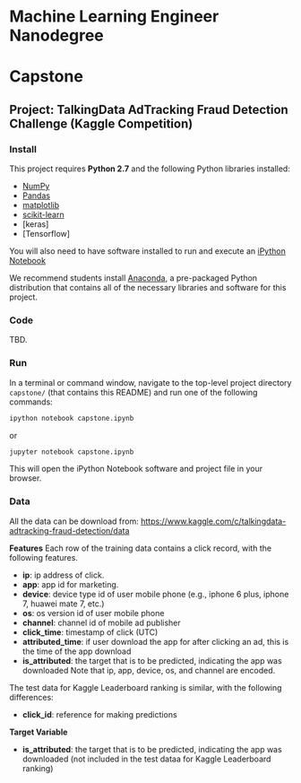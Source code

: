# Machine Learning Engineer Nanodegree
# Capstone
## Project: TalkingData AdTracking Fraud Detection Challenge (Kaggle Competition)

### Install

This project requires **Python 2.7** and the following Python libraries installed:

- [NumPy](http://www.numpy.org/)
- [Pandas](http://pandas.pydata.org)
- [matplotlib](http://matplotlib.org/)
- [scikit-learn](http://scikit-learn.org/stable/)
- [keras]
- [Tensorflow]

You will also need to have software installed to run and execute an [iPython Notebook](http://ipython.org/notebook.html)

We recommend students install [Anaconda](https://www.continuum.io/downloads), a pre-packaged Python distribution that contains all of the necessary libraries and software for this project. 

### Code

TBD.

### Run

In a terminal or command window, navigate to the top-level project directory `capstone/` (that contains this README) and run one of the following commands:

```bash
ipython notebook capstone.ipynb
```  
or
```bash
jupyter notebook capstone.ipynb
```

This will open the iPython Notebook software and project file in your browser.

### Data

All the data can be download from: https://www.kaggle.com/c/talkingdata-adtracking-fraud-detection/data

**Features**
Each row of the training data contains a click record, with the following features.

- **ip**: ip address of click.
- **app**: app id for marketing.
- **device**: device type id of user mobile phone (e.g., iphone 6 plus, iphone 7, huawei mate 7, etc.)
- **os**: os version id of user mobile phone
- **channel**: channel id of mobile ad publisher
- **click_time**: timestamp of click (UTC)
- **attributed_time**: if user download the app for after clicking an ad, this is the time of the app download 
- **is_attributed**: the target that is to be predicted, indicating the app was downloaded
Note that ip, app, device, os, and channel are encoded.

The test data for Kaggle Leaderboard ranking is similar, with the following differences:

- **click_id**: reference for making predictions

**Target Variable**
- **is_attributed**: the target that is to be predicted, indicating the app was downloaded
(not included in the test dataa for Kaggle Leaderboard ranking)
